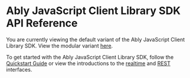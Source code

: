 # Ably JavaScript Client Library SDK API Reference

You are currently viewing the default variant of the Ably JavaScript Client Library SDK. View the modular variant [here](../modules/index.html).

To get started with the Ably JavaScript Client Library SDK, follow the [Quickstart Guide](https://ably.com/docs/quick-start-guide) or view the introductions to the [realtime](https://ably.com/docs/realtime/usage) and [REST](https://ably.com/docs/rest/usage) interfaces.
